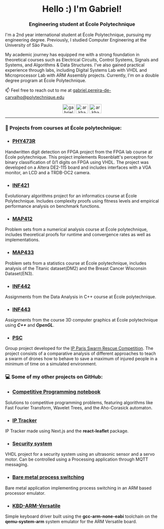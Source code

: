 <h1 align="center">Hello :) I'm Gabriel!</h1>
<h3 align="center">Engineering student at École Polytechnique</h3>

I'm a 2nd year international student at École Polytechnique, pursuing my engineering degree. Previously, I studied Computer Engineering at the University of São Paulo.

My academic journey has equipped me with a strong foundation in theoretical courses such as Electrical Circuits, Control Systems, Signals and Systems, and Algorithms & Data Structures. I've also gained practical experience through labs, including Digital Systems Lab with VHDL and Microprocessor Lab with ARM Assembly projects. Currently, I'm on a double degree program at École Polytechnique.

📫 Feel free to reach out to me at gabriel.pereira-de-carvalho@polytechnique.edu

<p align="center">
<a href="https://linkedin.com/in/gabrielcarvalho-x22" target="blank"><img align="center" src="https://raw.githubusercontent.com/rahuldkjain/github-profile-readme-generator/master/src/images/icons/Social/linked-in-alt.svg" alt="gabrielcarvalho-x22" height="30" width="40" /></a>
<a href="https://codeforces.com/profile/arkham_knight" target="blank"><img align="center" src="https://raw.githubusercontent.com/rahuldkjain/github-profile-readme-generator/master/src/images/icons/Social/codeforces.svg" alt="arkham_knight" height="30" width="40" /></a>
<a href="https://www.codechef.com/users/arkhamknight1" target="blank"><img align="center" src="https://cdn.jsdelivr.net/npm/simple-icons@3.1.0/icons/codechef.svg" alt="arkham_knight1" height="30" width="40" /></a>
</p>

___

### 🏫 Projects from courses at École polytechnique:

- ### [PHY473R](https://github.com/ArkhamKnightGPC/PHY473R)
Handwritten digit detection on FPGA project from the FPGA lab course at École polytechnique. This project implements Rosenblatt's perceptron for binary classification of 0/1 digits on FPGA using VHDL. The project was developed on a Altera DE2-115 board and includes interfaces with a VGA monitor, an LCD and a TRDB-DC2 camera.

- ### [INF421](https://github.com/ArkhamKnightGPC/INF421)
Evolutionary algorithms project for an informatics course at École Polytechnique. Includes complexity proofs using fitness levels and empirical performance analysis on benchmark functions.

- ### [MAP412](https://github.com/ArkhamKnightGPC/MAP412)
Problem sets from a numerical analysis course at École polytechnique, includes theoretical proofs for runtime and convergence rates as well as implementations.

- ### [MAP433](https://github.com/ArkhamKnightGPC/MAP433)
Problem sets from a statistics course at École polytechnique, includes analysis of the Titanic dataset(DM2) and the Breast Cancer Wisconsin Dataset(EN3).

- ### [INF442](https://github.com/ArkhamKnightGPC/INF442)
Assignments from the Data Analysis in C++ course at École polytechnique.

- ### [INF443](https://github.com/ArkhamKnightGPC/INF443)
Assignments from the course 3D computer graphics at École polytechnique using ***C++*** and ***OpenGL***.

- ### [PSC](https://github.com/ArkhamKnightGPC/drone-swarm-psc)
Group project developed for the [IP Paris Swarm Rescue Competition](https://emmanuel-battesti.github.io/swarm-rescue-website/). The project consists of a comparative analysis of different approaches to teach a swarm of drones how to behave to save a maximum of injured people in a minimum of time on a simulated environment.

### 💻 Some of my other projects on GitHub:

- ### [Competitive Programming notebook](https://github.com/ArkhamKnightGPC/CadernoArkhamICPC)
Solutions to competitive programming problems, featuring algorithms like Fast Fourier Transform, Wavelet Trees, and the Aho-Corasick automaton.

- ### [IP Tracker](https://github.com/ArkhamKnightGPC/RastreadorIP)
IP Tracker made using Next.js and the **react-leaflet** package.

- ### [Security system](https://github.com/ArkhamKnightGPC/sistema-seguranca)
VHDL project for a security system using an ultrasonic sensor and a servo motor. Can be controlled using a Processing application through MQTT messaging.

- ### [Bare metal process switching](https://github.com/ArkhamKnightGPC/ChaveamentoProcessos)
Bare metal application implementing process switching in an ARM based processor emulator.

- ### [KBD-ARM-Versatile](https://github.com/ArkhamKnightGPC/KBD-ARM-Versatile)
Simple keyboard driver built using the **gcc-arm-none-eabi** toolchain on the **qemu-system-arm** system emulator for the ARM Versatile board.

